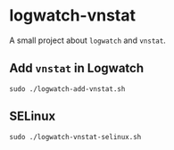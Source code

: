 # logwatch-vnstat

A small project about `logwatch` and `vnstat`.

## Add `vnstat` in Logwatch

`sudo ./logwatch-add-vnstat.sh`

## SELinux

`sudo ./logwatch-vnstat-selinux.sh`
